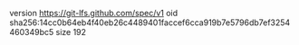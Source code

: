 version https://git-lfs.github.com/spec/v1
oid sha256:14cc0b64eb4f40eb26c4489401faccef6cca919b7e5796db7ef3254460349bc5
size 192
